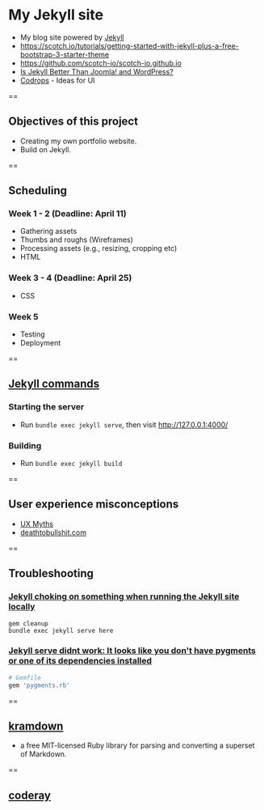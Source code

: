 # My Jekyll site

- My blog site powered by [Jekyll](https://jekyllrb.com/)
- https://scotch.io/tutorials/getting-started-with-jekyll-plus-a-free-bootstrap-3-starter-theme
- https://github.com/scotch-io/scotch-io.github.io
- [Is Jekyll Better Than Joomla! and WordPress?](http://digitalshore.io/jekyll-better-choice-than-joomla-wordpress/)
- [Codrops](http://tympanus.net/codrops/) - Ideas for UI

==

## Objectives of this project
- Creating my own portfolio website.
- Build on Jekyll.

==

## Scheduling
### Week 1 - 2 (Deadline: April 11)
- Gathering assets
- Thumbs and roughs (Wireframes)
- Processing assets (e.g., resizing, cropping etc)
- HTML

### Week 3 - 4 (Deadline: April 25)
- CSS

### Week 5
- Testing
- Deployment

==

## [Jekyll commands](https://scotch.io/tutorials/getting-started-with-jekyll-plus-a-free-bootstrap-3-starter-theme#commands)
### Starting the server
- Run `bundle exec jekyll serve`, then visit http://127.0.0.1:4000/

### Building
- Run `bundle exec jekyll build`

==

## User experience misconceptions
- [UX Myths](http://uxmyths.com/)
- [deathtobullshit.com](http://deathtobullshit.com/)

==

## Troubleshooting

### [Jekyll choking on something when running the Jekyll site locally](https://github.com/jekyll/jekyll/issues/3103)

```
gem cleanup
bundle exec jekyll serve here
```

### [Jekyll serve didnt work: It looks like you don't have pygments or one of its dependencies installed](http://stackoverflow.com/a/33440992/3837223)

```rb
# Gemfile
gem 'pygments.rb'
```

==

## [kramdown](http://kramdown.gettalong.org/)
- a free MIT-licensed Ruby library for parsing and converting a superset of Markdown.

==

## [coderay](http://coderay.rubychan.de/)
